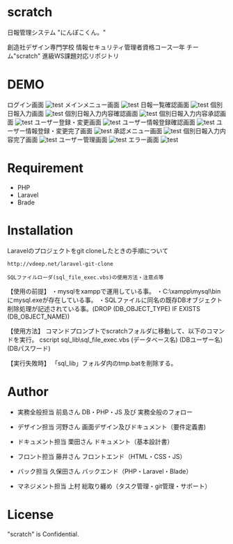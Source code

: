 # scratch

日報管理システム "にんぽこくん。"

創造社デザイン専門学校
情報セキュリティ管理者資格コース一年 チーム"scratch"
進級WS課題対応リポジトリ

# DEMO
ログイン画面
![test](/README_img/201_ログイン画面.png) 
メインメニュー画面
![test](/README_img/202_メインメニュー画面.png) 
日報一覧確認画面
![test](/README_img/203_日報一覧確認画面.png)
個別日報入力画面 
![test](/README_img/204_個別日報入力画面.png) 
個別日報入力内容確認画面
![test](/README_img/205_個別日報入力内容確認画面.png) 
個別日報入力内容承認画面
![test](/README_img/205_個別日報入力内容承認画面.png) 
ユーザー登録・変更画面
![test](/README_img/207_ユーザー登録・変更画面.png) 
ユーザー情報登録確認画面
![test](/README_img/208_ユーザー情報登録確認画面.png)
ユーザー情報登録・変更完了画面
![test](/README_img/209_ユーザー情報登録・変更完了画面.png) 
承認メニュー画面
![test](/README_img/210_承認メニュー画面.png) 
個別日報入力内容完了画面
![test](/README_img/211_個別日報入力内容完了画面.png) 
ユーザー管理画面
![test](/README_img/216_ユーザー管理画面.png) 
エラー画面
![test](/README_img/219_エラー画面.png) 

# Requirement

* PHP
* Laravel
* Brade

# Installation

Laravelのプロジェクトをgit cloneしたときの手順について
```参考資料
http://vdeep.net/laravel-git-clone
```

```
SQLファイルローダ(sql_file_exec.vbs)の使用方法・注意点等
```
【使用の前提】
・mysqlをxamppで運用している事。
・C:\xampp\mysql\binにmysql.exeが存在している事。
・SQLファイルに同名の既存DBオブジェクト削除処理が記述されている事。(DROP (DB_OBJECT_TYPE) IF EXISTS (DB_OBJECT_NAME))

【使用方法】
コマンドプロンプトでscratchフォルダに移動して、以下のコマンドを実行。
cscript sql_lib\sql_file_exec.vbs (データベース名) (DBユーザー名) (DBパスワード)

【実行失敗時】
「sql_lib」フォルダ内のtmp.batを削除する。

# Author

* 実務全般担当        前島さん		DB・PHP・JS 及び 実務全般のフォロー

* デザイン担当      河野さん		画面デザイン及びドキュメント（要件定義書)

* ドキュメント担当  栗田さん		ドキュメント（基本設計書）

* フロント担当      藤井さん		フロントエンド（HTML・CSS・JS）

* バック担当        久保田さん		バックエンド（PHP・Laravel・Blade）

* マネジメント担当  上村    		総取り纏め（タスク管理・git管理・サポート）

# License
"scratch" is Confidential.
